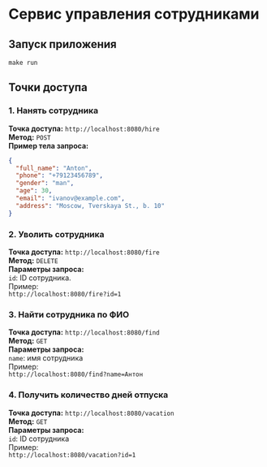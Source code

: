 # Сервис управления сотрудниками

## Запуск приложения

```shell
make run
````

## Точки доступа

### 1. Нанять сотрудника
**Точка доступа:** `http://localhost:8080/hire`  
**Метод:** `POST`  
**Пример тела запроса:**
```json
{
  "full_name": "Anton",
  "phone": "+79123456789",
  "gender": "man",
  "age": 30,
  "email": "ivanov@example.com",
  "address": "Moscow, Tverskaya St., b. 10"
}
```
### 2. Уволить сотрудника
**Точка доступа:** `http://localhost:8080/fire`  
**Метод:** `DELETE`  
**Параметры запроса:**  
`id`: ID сотрудника.  
Пример:  
`http://localhost:8080/fire?id=1`

### 3. Найти сотрудника по ФИО
**Точка доступа:** `http://localhost:8080/find`  
**Метод:** `GET`  
**Параметры запроса:**  
`name`: имя сотрудника  
Пример:  
`http://localhost:8080/find?name=Антон`

### 4. Получить количество дней отпуска
**Точка доступа:** `http://localhost:8080/vacation`  
**Метод:**  `GET`   
**Параметры запроса:**  
`id`: ID сотрудника   
Пример:  
`http://localhost:8080/vacation?id=1`


